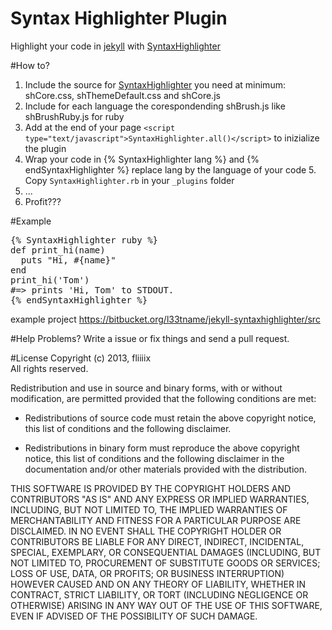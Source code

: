 Syntax Highlighter Plugin
================

Highlight your code in [jekyll](http://jekyllrb.com/) with [SyntaxHighlighter](http://alexgorbatchev.com/SyntaxHighlighter/)

#How to?

1. Include the source for [SyntaxHighlighter](http://alexgorbatchev.com/SyntaxHighlighter/download/) you need at minimum: shCore.css, shThemeDefault.css and shCore.js 
2. Include for each language the corespondending shBrush.js like shBrushRuby.js for ruby
3. Add at the end of your page `<script type="text/javascript">SyntaxHighlighter.all()</script>` to inizialize the plugin
4. Wrap your code in {% SyntaxHighlighter lang %} and {% endSyntaxHighlighter %} replace lang by the language of your code 5. Copy `SyntaxHighlighter.rb` in your `_plugins` folder 
5. ...
6. Profit???

#Example
<pre>
{% SyntaxHighlighter ruby %}
def print_hi(name)
  puts "Hi, #{name}"
end
print_hi('Tom')
#=> prints 'Hi, Tom' to STDOUT.
{% endSyntaxHighlighter %}
</pre>

example project https://bitbucket.org/l33tname/jekyll-syntaxhighlighter/src

#Help 
Problems? Write a issue or fix things and send a pull request. 

#License
Copyright (c) 2013, fliiiix  
All rights reserved.

Redistribution and use in source and binary forms, with or without
modification, are permitted provided that the following conditions are met:

* Redistributions of source code must retain the above copyright notice, this
  list of conditions and the following disclaimer.

* Redistributions in binary form must reproduce the above copyright notice,
  this list of conditions and the following disclaimer in the documentation
  and/or other materials provided with the distribution.

THIS SOFTWARE IS PROVIDED BY THE COPYRIGHT HOLDERS AND CONTRIBUTORS "AS IS"
AND ANY EXPRESS OR IMPLIED WARRANTIES, INCLUDING, BUT NOT LIMITED TO, THE
IMPLIED WARRANTIES OF MERCHANTABILITY AND FITNESS FOR A PARTICULAR PURPOSE ARE
DISCLAIMED. IN NO EVENT SHALL THE COPYRIGHT HOLDER OR CONTRIBUTORS BE LIABLE
FOR ANY DIRECT, INDIRECT, INCIDENTAL, SPECIAL, EXEMPLARY, OR CONSEQUENTIAL
DAMAGES (INCLUDING, BUT NOT LIMITED TO, PROCUREMENT OF SUBSTITUTE GOODS OR
SERVICES; LOSS OF USE, DATA, OR PROFITS; OR BUSINESS INTERRUPTION) HOWEVER
CAUSED AND ON ANY THEORY OF LIABILITY, WHETHER IN CONTRACT, STRICT LIABILITY,
OR TORT (INCLUDING NEGLIGENCE OR OTHERWISE) ARISING IN ANY WAY OUT OF THE USE
OF THIS SOFTWARE, EVEN IF ADVISED OF THE POSSIBILITY OF SUCH DAMAGE.
